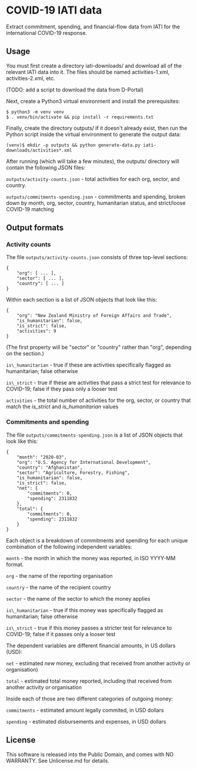 COVID-19 IATI data
==================

Extract commitment, spending, and financial-flow data from IATI for the international COVID-19 response.

## Usage

You must first create a directory iati-downloads/ and download all of the relevant IATI data into it. The files should be named activities-1.xml, activities-2.xml, etc.

(TODO: add a script to download the data from D-Portal)

Next, create a Python3 virtual environment and install the prerequisites:

```
$ python3 -m venv venv
$ . venv/bin/activate && pip install -r requirements.txt
```

Finally, create the directory outputs/ if it doesn't already exist, then run the Python script inside the virtual environment to generate the output data:

```
(venv)$ mkdir -p outputs && python generate-data.py iati-downloads/activities*.xml
```

After running (which will take a few minutes), the outputs/ directory will contain the following JSON files:

``outputs/activity-counts.json`` - total activities for each org, sector, and country.

``outputs/commitments-spending.json`` - commitments and spending, broken down by month, org, sector, country, humanitarian status, and strict/loose COVID-19 matching

## Output formats

### Activity counts

The file ``outputs/activity-counts.json`` consists of three top-level sections:

```
{
    "org": [ ... ],
    "sector": [ ... ],
    "country": [ ... ]
}
```

Within each section is a list of JSON objects that look like this:

```
{
    "org": "New Zealand Ministry of Foreign Affairs and Trade",
    "is_humanitarian": false,
    "is_strict": false,
    "activities": 9
}
```

(The first property will be "sector" or "country" rather than "org", depending on the section.)

``is\_humanitarian`` - true if these are activities specifically flagged as humanitarian; false otherwise

``is\_strict`` - true if these are activities that pass a strict test for relevance to COVID-19; false if they pass only a looser test

``activities`` - the total number of activities for the org, sector, or country that match the _is\_strict_ and _is\_humanitarian_ values


### Commitments and spending

The file ``outputs/commitments-spending.json`` is a list of JSON objects that look like this:

```
{
    "month": "2020-03",
    "org": "U.S. Agency for International Development",
    "country": "Afghanistan",
    "sector": "Agriculture, Forestry, Fishing",
    "is_humanitarian": false,
    "is_strict": false,
    "net": {
        "commitments": 0,
        "spending": 2311832
    },
    "total": {
        "commitments": 0,
        "spending": 2311832
    }
}
```

Each object is a breakdown of commitments and spending for each unique combination of the following independent variables:

``month`` - the month in which the money was reported, in ISO YYYY-MM format.

``org`` - the name of the reporting organisation

``country`` - the name of the recipient country

``sector`` - the name of the sector to which the money applies

``is\_humanitarian`` - true if this money was specifically flagged as humanitarian; false otherwise

``is\_strict`` - true if this money passes a stricter test for relevance to COVID-19; false if it passes only a looser test

The dependent variables are different financial amounts, in US dollars (USD):

``net`` - estimated _new_ money, excluding that received from another activity or organisation)

``total`` - estimated total money reported, including that received from another activity or organisation

Inside each of those are two different categories of outgoing money:

``commitments`` - estimated amount legally commited, in USD dollars

``spending`` - estimated disbursements and expenses, in USD dollars

## License

This software is released into the Public Domain, and comes with NO WARRANTY. See Unlicense.md for details.


